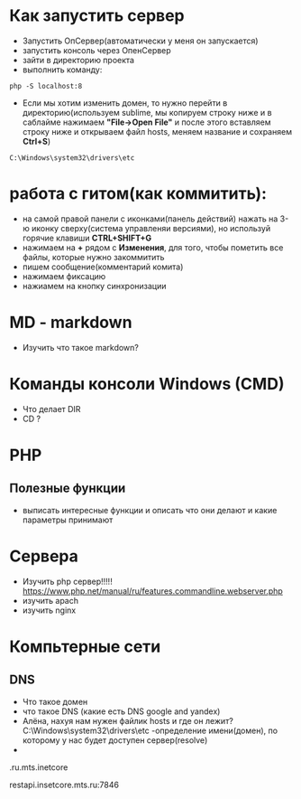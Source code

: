 # Как запустить сервер
- Запустить ОпСервер(автоматически у меня он запускается)
- запустить консоль через ОпенСервер
- зайти в директорию проекта
- выполнить команду: 
```
php -S localhost:8
```
- Если мы хотим изменить домен, то нужно перейти в директорию(используем sublime, мы копируем строку ниже и в саблайме нажимаем **"File->Open File"** и после этого вставляем строку ниже и открываем файл hosts, меняем название и сохраняем **Ctrl+S**)
```
C:\Windows\system32\drivers\etc
```

# работа с гитом(как коммитить):
- на самой правой панели с иконками(панель действий) нажать на 3-ю иконку сверху(система управленяи версиями), но используй горячие клавиши **CTRL+SHIFT+G**
- нажимаем на **+** рядом с **Изменения**, для того, чтобы пометить все файлы, которые нужно закоммитить
- пишем сообщение(комментарий комита)
- нажимаем фиксацию
- нажиамем на кнопку синхронизации


# MD - markdown
   - Изучить что такое markdown?



# Команды консоли Windows (CMD)

- Что делает DIR
- CD ?

# PHP
## Полезные функции

 - выписать интересные функции и описать что они делают и
 какие параметры принимают

# Сервера
 - Изучить php сервер!!!!!
 https://www.php.net/manual/ru/features.commandline.webserver.php
 - изучить apach
 - изучить nginx

# Компьтерные сети
## DNS
 - Что такое домен
 - что такое DNS (какие есть DNS google and yandex)
 - Алёна, нахуя нам нужен файлик hosts и где он лежит?
 C:\Windows\system32\drivers\etc
 -определение имени(домен), по которому у нас будет доступен сервер(resolve)
 - 
.ru.mts.inetcore


restapi.insetcore.mts.ru:7846